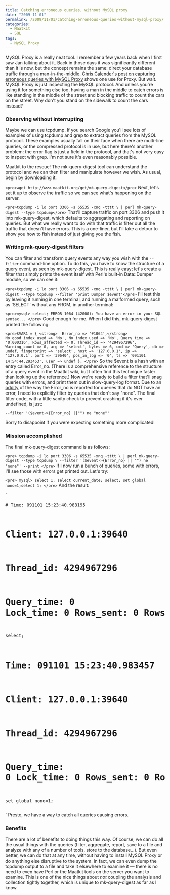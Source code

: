 ```yaml
---
title: Catching erroneous queries, without MySQL proxy
date: "2009-11-01"
permalink: /2009/11/01/catching-erroneous-queries-without-mysql-proxy/
categories:
  - Maatkit
  - SQL
tags:
  - MySQL Proxy
---
```

MySQL Proxy is a really neat tool. I remember a few years back when I first saw Jan talking about it. Back in those days it was significantly different than it is now, but the concept remains the same: direct your database traffic through a man-in-the-middle. [Chris Calender's post on capturing erroneous queries with MySQL Proxy][1] shows one use for Proxy. But wait. MySQL Proxy is just inspecting the MySQL protocol. And unless you're using it for something else too, having a man in the middle to catch errors is like standing in the middle of the street and blocking traffic to count the cars on the street. Why don't you stand on the sidewalk to count the cars instead?

### Observing without interrupting

Maybe we can use tcpdump. If you search Google you'll see lots of examples of using tcpdump and grep to extract queries from the MySQL protocol. These examples usually fall on their face when there are multi-line queries, or the compressed protocol is in use, but here there's another problem: the error flag is just a field in the protocol, and that's not very easy to inspect with grep. I'm not sure it's even reasonably possible.

Maatkit to the rescue! The mk-query-digest tool can understand the protocol and we can then filter and manipulate however we wish. As usual, begin by downloading it:

`<pre>wget http://www.maatkit.org/get/mk-query-digest</pre>` 
Next, let's set it up to observe the traffic so we can see what's happening on the server.

`<pre>tcpdump -i lo port 3306 -s 65535 -xnq -tttt \
   | perl mk-query-digest --type tcpdump</pre>` 
That'll capture traffic on port 3306 and push it into mk-query-digest, which defaults to aggregating and reporting on queries. But what we really want to do with that traffic is filter out all the traffic that doesn't have errors. This is a one-liner, but I'll take a detour to show you how to fish instead of just giving you the fish.

### Writing mk-query-digest filters

You can filter and transform query events any way you wish with the `--filter` command-line option. To do this, you have to know the structure of a query event, as seen by mk-query-digest. This is really easy; let's create a filter that simply prints the event itself with Perl's built-in Data::Dumper module, so we can see it:

`<pre>tcpdump -i lo port 3306 -s 65535 -xnq -tttt \
   | perl mk-query-digest --type tcpdump --filter 'print Dumper $event'</pre>` 
I'll test this by leaving it running in one terminal, and running a malformed query, such as 'SELECT' without any FROM, in another terminal:

`<pre>mysql> select;
ERROR 1064 (42000): You have an error in your SQL syntax...
</pre>` 
Good enough for me. When I did this, mk-query-digest printed the following:

`<pre>$VAR1 = {
<strong>  Error_no => '#1064',</strong>
  No_good_index_used => 'No',
  No_index_used => 'No',
  Query_time => '0.000316',
  Rows_affected => 0,
  Thread_id => '4294967296',
  Warning_count => 0,
  arg => 'select',
  bytes => 6,
  cmd => 'Query',
  db => undef,
  fingerprint => 'select',
  host => '127.0.0.1',
  ip => '127.0.0.1',
  port => '39640',
  pos_in_log => '0',
  ts => '091101 14:54:44.293453',
  user => undef
};
</pre>` 
So the $event is a hash with an entry called Error_no. (There is a comprehensive reference to the structure of a query event in the Maatkit wiki, but I often find this technique faster than looking up the reference.) Now we're ready to build a filter that'll snag queries with errors, and print them out in slow-query-log format. Due to an [oddity][2] of the way the Error_no is reported for queries that do NOT have an error, I need to explicitly filter by queries that don't say "none". The final filter code, with a little sanity check to prevent crashing if it's ever undefined, is just:

`--filter '($event->{Error_no} ||"") ne "none"'`

Sorry to disappoint if you were expecting something more complicated!

### Mission accomplished

The final mk-query-digest command is as follows:

`<pre>
tcpdump -i lo port 3306 -s 65535 -xnq -tttt \
   | perl mk-query-digest --type tcpdump \
     --filter '($event->{Error_no} || "") ne "none"' --print
</pre>` 
If I now run a bunch of queries, some with errors, I'll see those with errors get printed out. Let's try:

`<pre>
mysql> select 1; select current_date; select; set global nono=1;select 1;
</pre>` 
And the result:

`<pre># Time: 091101 15:23:40.983195
# Client: 127.0.0.1:39640
# Thread_id: 4294967296
# Query_time: 0  Lock_time: 0  Rows_sent: 0  Rows_examined: 0
select;
# Time: 091101 15:23:40.983457
# Client: 127.0.0.1:39640
# Thread_id: 4294967296
# Query_time: 0  Lock_time: 0  Rows_sent: 0  Rows_examined: 0
set global nono=1;
</pre>` 
Presto, we have a way to catch all queries causing errors.

### Benefits

There are a lot of benefits to doing things this way. Of course, we can do all the usual things with the queries (filter, aggregate, report, save to a file and analyze with any of a number of tools, store to the database&#8230;). But even better, we can do that at any time, without having to install MySQL Proxy or do anything else disruptive to the system. In fact, we can even dump the tcpdump output to a file and take it elsewhere to examine it &#8212; there is no need to even have Perl or the Maatkit tools on the server you want to examine. This is one of the nice things about *not* coupling the analysis and collection tightly together, which is unique to mk-query-digest as far as I know.

 [1]: http://www.chriscalender.com/?p=66
 [2]: http://code.google.com/p/maatkit/issues/detail?id=669
